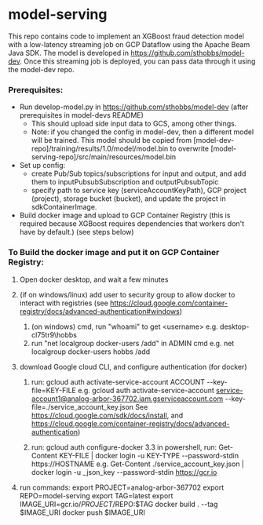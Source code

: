 # model-serving

This repo contains code to implement an XGBoost fraud detection model with a low-latency streaming job on GCP Dataflow using the Apache Beam Java SDK. The model is developed in https://github.com/sthobbs/model-dev. Once this streaming job is deployed, you can pass data through it using the model-dev repo.


### Prerequisites:
- Run develop-model.py in https://github.com/sthobbs/model-dev (after prerequisites in model-devs README)
    - This should upload side input data to GCS, among other things.
    - Note: if you changed the config in model-dev, then a different model will be trained. This model should be copied from [model-dev-repo]/training/results/1.0/model/model.bin to overwrite [model-serving-repo]/src/main/resources/model.bin
- Set up config:
    - create Pub/Sub topics/subscriptions for input and output, and add them to inputPubsubSubscription and outputPubsubTopic
    - specify path to service key (serviceAccountKeyPath), GCP project (project), storage bucket (bucket), and update the project in sdkContainerImage.
- Build docker image and upload to GCP Container Registry (this is required because XGBoost requires dependencies that workers don't have by default.) (see steps below)


### To Build the docker image and put it on GCP Container Registry:
1. Open docker desktop, and wait a few minutes

2. (if on windows/linux) add user to security group to allow docker to interact with registries (see https://cloud.google.com/container-registry/docs/advanced-authentication#windows)
    1. (on windows) cmd, run "whoami" to get <domain-name>\<username>
    e.g. desktop-cl75tr9\hobbs
    2. run "net localgroup docker-users <username> /add" in ADMIN cmd
    e.g. net localgroup docker-users hobbs /add

3. download Google cloud CLI, and configure authentication (for docker)
    1. run:
            gcloud auth activate-service-account ACCOUNT --key-file=KEY-FILE
            e.g. gcloud auth activate-service-account service-account1@analog-arbor-367702.iam.gserviceaccount.com --key-file=./service_account_key.json
    See https://cloud.google.com/sdk/docs/install, and https://cloud.google.com/container-registry/docs/advanced-authentication)
    
    2.  run:
            gcloud auth configure-docker
    3.3 in powershell, run:
            Get-Content KEY-FILE | docker login -u KEY-TYPE --password-stdin https://HOSTNAME
            e.g. Get-Content ./service_account_key.json | docker login -u _json_key --password-stdin https://gcr.io

4. run commands:
        export PROJECT=analog-arbor-367702
        export REPO=model-serving
        export TAG=latest
        export IMAGE_URI=gcr.io/$PROJECT/$REPO:$TAG
        docker build . --tag $IMAGE_URI
        docker push $IMAGE_URI

